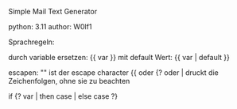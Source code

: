 Simple Mail Text Generator

python: 3.11
author: W0lf1

Sprachregeln: 

durch variable ersetzen: 
{{ var }}
mit default Wert: 
{{ var | default }}

escapen:
"\" ist der escape character
\{{ oder \{? oder \| druckt die Zeichenfolgen, ohne sie zu beachten

if {? var | then case | else case ?}